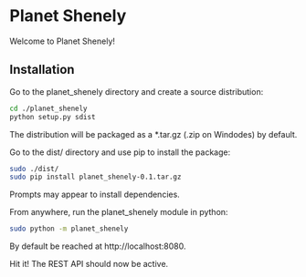 Planet Shenely
===================

Welcome to Planet Shenely!

Installation
---------------------

Go to the planet_shenely directory and create a source distribution:
```bash
cd ./planet_shenely
python setup.py sdist
```
The distribution will be packaged as a *.tar.gz (.zip on Windodes) by default.

Go to the dist/ directory and use pip to install the package:
```bash
sudo ./dist/
sudo pip install planet_shenely-0.1.tar.gz
```
Prompts may appear to install dependencies.

From anywhere, run the planet_shenely module in python:
```bash
sudo python -m planet_shenely
```
By default be reached at http://localhost:8080.

Hit it! The REST API should now be active.
